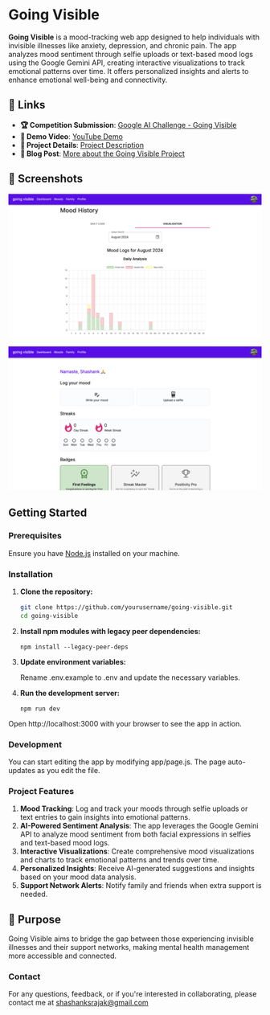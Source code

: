 # Going Visible

**Going Visible** is a mood-tracking web app designed to help individuals with invisible illnesses like anxiety, depression, and chronic pain. The app analyzes mood sentiment through selfie uploads or text-based mood logs using the Google Gemini API, creating interactive visualizations to track emotional patterns over time. It offers personalized insights and alerts to enhance emotional well-being and connectivity.

## 🔗 Links

- **🏆 Competition Submission**: [Google AI Challenge - Going Visible](https://ai.google.dev/competition/projects/going-visible)
- **🎥 Demo Video**: [YouTube Demo](https://www.youtube.com/watch?v=FRc86neAe0M)
- **📖 Project Details**: [Project Description](https://www.shashankrajak.in/projects/going-visible-webapp)
- **📝 Blog Post**: [More about the Going Visible Project](http://localhost:3000/blogs/going-visible-google-gemini-api-developer-competition-submission)

## 📸 Screenshots

![Going Visible App Screenshot 1](docs/assets/screenshot-1.png)

![Going Visible App Screenshot 2](docs/assets/screenshot-2.png)

## Getting Started

### Prerequisites

Ensure you have [Node.js](https://nodejs.org/) installed on your machine.

### Installation

1. **Clone the repository:**

   ```bash
   git clone https://github.com/yourusername/going-visible.git
   cd going-visible
   ```

2. **Install npm modules with legacy peer dependencies:**

   ```
   npm install --legacy-peer-deps
   ```

3. **Update environment variables:**

   Rename .env.example to .env and update the necessary variables.

4. **Run the development server:**

   ```
   npm run dev
   ```

Open http://localhost:3000 with your browser to see the app in action.

### Development

You can start editing the app by modifying app/page.js. The page auto-updates as you edit the file.

### Project Features

1. **Mood Tracking**: Log and track your moods through selfie uploads or text entries to gain insights into emotional patterns.
2. **AI-Powered Sentiment Analysis**: The app leverages the Google Gemini API to analyze mood sentiment from both facial expressions in selfies and text-based mood logs.
3. **Interactive Visualizations**: Create comprehensive mood visualizations and charts to track emotional patterns and trends over time.
4. **Personalized Insights**: Receive AI-generated suggestions and insights based on your mood data analysis.
5. **Support Network Alerts**: Notify family and friends when extra support is needed.

## 🎯 Purpose

Going Visible aims to bridge the gap between those experiencing invisible illnesses and their support networks, making mental health management more accessible and connected.

### Contact

For any questions, feedback, or if you're interested in collaborating, please contact me at shashanksrajak@gmail.com
